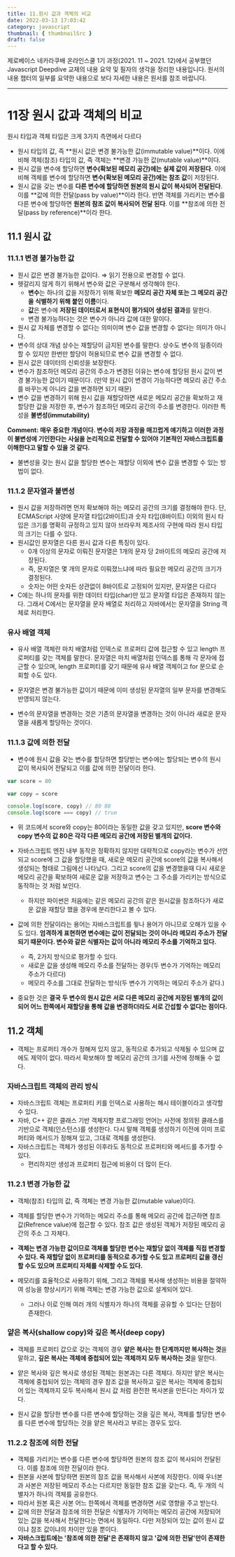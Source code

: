 ```yaml
---
title: 11.원시 값과 객체의 비교
date: 2022-03-13 17:03:42
category: javascript
thumbnail: { thumbnailSrc }
draft: false
---
```


제로베이스 네카라쿠배 온라인스쿨 1기 과정(2021. 11 ~ 2021. 12)에서 공부했던 Javascript Deepdive 교재의 내용 요약 및 필자의 생각을 정리한 내용입니다. 원서의 내용 챕터의 일부를 요약한 내용으로 보다 자세한 내용은 원서를 참조 바랍니다.

---

# 11장 원시 값과 객체의 비교

원시 타입과 객체 타입은 크게 3가지 측면에서 다르다

- 원시 타입의 값, 즉 **원시 값은 변경 불가능한 값(immutable value)**이다. 이에 비해 객체(참조) 타입의 값, 즉 객체는 **변경 가능한 값(mutable value)**이다.
- 원시 값을 변수에 할당하면 **변수(확보된 메모리 공간)에는 실제 값이 저장된다**. 이에 비해 객체를 변수에 할당하면 **변수(확보된 메모리 공간)에는 참조 값**이 저장된다.
- 원시 값을 갖는 변수를 **다른 변수에 할당하면 원본의 원시 값이 복사되어 전달된다**. 이를 **값에 의한 전달(pass by value)**이라 한다. 반면 객체를 가리키는 변수를 다른 변수에 할당하면 **원본의 참조 값이 복사되어 전달 된다**. 이를 **참조에 의한 전달(pass by reference)**이라 한다.

## 11.1 원시 값

### 11.1.1 변경 불가능한 값

- 원시 값은 변경 불가능한 값이다. ⇒ 읽기 전용으로 변경할 수 없다.
- 헷갈리지 않게 하기 위해서 변수와 값은 구분해서 생각해야 한다.
  - **변수**는 하나의 값을 저장하기 위해 확보한 **메모리 공간 자체 또는 그 메모리 공간을 식별하기 위해 붙인 이름**이다.
  - **값**은 변수에 **저장된 데이터로서 표현식이 평가되어 생성된 결과**를 말한다.
  - 변경 불가능하다는 것은 변수가 아니라 값에 대한 말이다.
- 원시 값 자체를 변경할 수 없다는 의미이며 변수 값을 변경할 수 없다는 의미가 아니다.
- 변수의 상대 개념 상수는 재할당이 금지된 변수를 말한다. 상수도 변수의 일종이라 할 수 있지만 한번만 할당이 허용되므로 변수 값을 변경할 수 없다.
- 원시 값은 데이터의 신뢰성을 보장한다.
- 변수가 참조하던 메모리 공간의 주소가 변경된 이유는 변수에 할당된 원시 값이 변경 불가능한 값이기 때문이다. (만약 원시 값이 변경이 가능하다면 메모리 공간 주소를 바꾸는게 아니라 값을 변경하면 되기 때문)
- 변수 값을 변경하기 위해 원시 값을 재할당하면 새로운 메모리 공간을 확보하고 재할당한 값을 저장한 후, 변수가 참조하던 메모리 공간의 주소를 변경한다. 이러한 특성을 **불변성(immutability)**

**Comment: 매우 중요한 개념이다. 변수의 저장 과정을 매끄럽게 얘기하고 이러한 과정이 불변성에 기인한다는 사실을 논리적으로 전달할 수 있어야 기본적인 자바스크립트를 이해한다고 말할 수 있을 것 같다.**

- 불변성을 갖는 원시 값을 할당한 변수는 재할당 이외에 변수 값을 변경할 수 있는 방법이 없다.

### 11.1.2 문자열과 불변성

- 원시 값을 저장하려면 먼저 확보해야 하는 메모리 공간의 크기를 결정해야 한다. 단, ECMAScript 사양에 문자열 타입(2바이트)과 숫자 타입(8바이트) 이외의 원시 타입은 크기를 명확히 규정하고 있지 않아 브라우저 제조사의 구현에 따라 원시 타입의 크기는 다를 수 있다.
- 원시값인 문자열은 다른 원시 값과 다른 특징이 있다.
  - 0개 이상의 문자로 이뤄진 문자열은 1개의 문자 당 2바이트의 메모리 공간에 저장된다.
  - 즉, 문자열은 몇 개의 문자로 이뤄졌느냐에 따라 필요한 메모리 공간의 크기가 결정된다.
  - 숫자는 어떤 숫자든 상관없이 8바이트로 고정되어 있지만, 문자열은 다르다
- C에는 하나의 문자를 위한 데이터 타입(char)만 있고 문자열 타입은 존재하지 않는다. 그래서 C에서는 문자열을 문자 배열로 처리하고 자바에서는 문자열을 String 객체로 처리한다.

### 유사 배열 객체

- 유사 배열 객체란 마치 배열처럼 인덱스로 프로퍼티 값에 접근할 수 있고 length 프로퍼티를 갖는 객체를 말한다. 문자열은 마치 배열처럼 인덱스를 통해 각 문자에 접근할 수 있으며, length 프로퍼티를 갖기 때문에 유사 배열 객체이고 for 문으로 순회할 수도 있다.

- 문자열은 변경 불가능한 값이기 때문에 이미 생성된 문자열의 일부 문자를 변경해도 반영되지 않는다.

- 변수의 문자열을 변경하는 것은 기존의 문자열을 변경하는 것이 아니라 새로운 문자열을 새롭게 할당하는 것이다.

### 11.1.3 값에 의한 전달

- 변수에 원시 값을 갖는 변수를 할당하면 할당받는 변수에는 할당되는 변수의 원시 값이 복사되어 전달되고 이를 값에 의한 전달이라 한다.

```jsx
var score = 80

var copy = score

console.log(score, copy) // 80 80
console.log(score === copy) // true
```

- 위 코드에서 score와 copy는 80이라는 동일한 값을 갖고 있지만, **score 변수와 copy 변수의 값 80은 각각 다른 메모리 공간에 저장된 별개의 값이다.**

- 자바스크립트 엔진 내부 동작은 정확하지 않지만 대략적으로 copy라는 변수가 선언되고 score에 그 값을 할당했을 때, 새로운 메모리 공간에 score의 값을 복사해서 생성되는 형태로 그림에선 나타났다. 그리고 score의 값을 변경했을때 다시 새로운 메모리 공간을 확보하여 새로운 값을 저장하고 변수는 그 주소를 가리키는 방식으로 동작하는 것 처럼 보인다.

  - 하지만 파이썬은 처음에는 같은 메모리 공간의 같은 원시값을 참조하다가 새로운 값을 재할당 했을 경우에 분리한다고 볼 수 있다.

- 값에 의한 전달이라는 용어는 자바스크립트를 윟나 용어가 아니므로 오해가 있을 수도 있다. **엄격하게 표현하면 변수에는 값이 전달되는 것이 아니라 메모리 주소가 전달되기 때문이다. 변수와 같은 식별자는 값이 아니라 메모리 주소를 기억하고 있다.**
  - 즉, 2가지 방식으로 평가할 수 있다.
  - 새로운 값을 생성해 메모리 주소를 전달하는 경우(두 변수가 기억하는 메모리 주소가 다르다)
  - 메모리 주소를 그대로 전달하는 방식(두 변수가 기억하는 메모리 주소가 같다.)
- 중요한 것은 **결국 두 변수의 원시 값은 서로 다른 메모리 공간에 저장된 별개의 값이 되어 어느 한쪽에서 재할당을 통해 값을 변경하더라도 서로 간섭할 수 없다는 점이다.**

## 11.2 객체

- 객체는 프로퍼티 개수가 정해져 있지 않고, 동적으로 추가되고 삭제될 수 있으며 값에도 제약이 없다. 따라서 확보해야 할 메모리 공간의 크기를 사전에 정해둘 수 없다.

### 자바스크립트 객체의 관리 방식

- 자바스크립트 객체는 프로퍼티 키를 인덱스로 사용하는 해시 테이블이라고 생각할 수 있다.
- 자바, C++ 같은 클래스 기반 객체지향 프로그래밍 언어는 사전에 정의된 클래스를 기반으로 객체(인스턴스)를 생성한다. 다시 말해 객체를 생성하기 이전에 이미 프로퍼티와 메서드가 정해져 있고, 그대로 객체를 생성한다.
- 자바스크립트는 객체가 생성된 이후라도 동적으로 프로퍼티와 메서드를 추가할 수 있다.
  - 편리하지만 생성과 프로퍼티 접근에 비용이 더 많이 든다.

### 11.2.1 변경 가능한 값

- 객체(참조) 타입의 값, 즉 객체는 변경 가능한 값(mutable value)이다.
- 객체를 할당한 변수가 기억하는 메모리 주소를 통해 메모리 공간에 접근하면 참조 값(Refrence value)에 접근할 수 있다. 참조 값은 생성된 객체가 저장된 메모리 공간의 주소 그 자체다.
- **객체는 변경 가능한 값이므로 객체를 할당한 변수는 재할당 없이 객체를 직접 변경할 수 있다. 즉 재할당 없이 프로퍼티를 동적으로 추가할 수도 있고 프로퍼티 값을 갱신할 수도 있으며 프로퍼티 자체를 삭제할 수도 있다.**

- 메모리를 효율적으로 사용하기 위해, 그리고 객체를 복사해 생성하는 비용을 절약하여 성능을 향상시키기 위해 객체는 변경 가능한 값으로 설계되어 있다.
  - 그러나 이로 인해 여러 개의 식별자가 하나의 객체를 공유할 수 있다는 단점이 존재한다.

### 얕은 복사(shallow copy)와 깊은 복사(deep copy)

- 객체를 프로퍼티 값으로 갖는 객체의 경우 **얕은 복사는 한 단계까지만 복사하는 것**을 말하고, **깊은 복사는 객체에 중첩되어 있는 객체까지 모두 복사하는 것**을 말한다.

- 얕은 복사와 깊은 복사로 생성된 객체는 원본과는 다른 객체다. 하지만 얕은 복사는 객체에 중첩되어 있는 객체의 경우 참조 값을 복사하고 깊은 복사는 객체에 중첩되어 있는 객체까지 모두 복사해서 원시 값 처럼 완전한 복사본을 만든다는 차이가 있다.

- 원시 값을 할당한 변수를 다른 변수에 할당하는 것을 깊은 복사, 객체를 할당한 변수를 다른 변수에 할당하는 것을 얕은 복사라고 부르는 경우도 있다.

### 11.2.2 참조에 의한 전달

- 객체를 가리키는 변수를 다른 변수에 할당하면 원본의 참조 값이 복사되어 전달된다. 이를 참조에 의한 전달이라 한다.
- 원본을 사본에 할당하면 원본의 참조 값을 복사해서 사본에 저장한다. 이때 우너본과 사본은 저장된 메모리 주소는 다르지만 동일한 참조 값을 갖는다. 즉, 두 개의 식별자가 하나의 객체를 공유한다.
- 따라서 원본 혹은 사본 어느 한쪽에서 객체를 변경하면 서로 영향을 주고 받는다.
- 값에 의한 전달과 참조에 의한 전달은 식별자가 기억하는 메모리 공간에 저장되어 있는 값을 복사해서 전달한다는 면에서 동일하다. 다만 저장되어 있는 값이 원시 값이냐 참조 값이냐의 차이만 있을 뿐이다.
- **자바스크립트에는 '참조에 의한 전달'은 존재하지 않고 '값에 의한 전달'만이 존재한다고 할 수 있다.**
